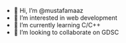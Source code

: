 - 👋 Hi, I’m @mustafamaaz
- 👀 I’m interested in web development
- 🌱 I’m currently learning C/C++
- 💞️ I’m looking to collaborate on GDSC


<!---
mustafamaaz/mustafamaaz is a ✨ special ✨ repository because its `README.md` (this file) appears on your GitHub profile.
You can click the Preview link to take a look at your changes.
--->
